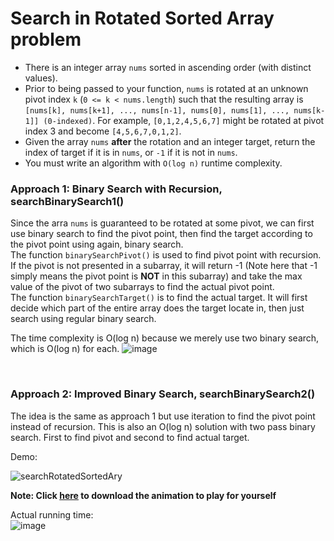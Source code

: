 # Search in Rotated Sorted Array problem
* There is an integer array `nums` sorted in ascending order (with distinct values).
* Prior to being passed to your function, `nums` is rotated at an unknown pivot index `k` (`0 <= k < nums.length`) such that the resulting array is `[nums[k], nums[k+1], ..., nums[n-1], nums[0], nums[1], ..., nums[k-1]] (0-indexed)`. For example, `[0,1,2,4,5,6,7]` might be rotated at pivot index 3 and become `[4,5,6,7,0,1,2]`.
* Given the array `nums` **after** the rotation and an integer target, return the index of target if it is in `nums`, or `-1` if it is not in `nums`.
* You must write an algorithm with `O(log n)` runtime complexity.


### Approach 1: Binary Search with Recursion, searchBinarySearch1()
Since the arra `nums` is guaranteed to be rotated at some pivot, we can first use binary search to find the pivot point, then find the target according to the pivot point using again, binary search.\
The function `binarySearchPivot()` is used to find pivot point with recursion. If the pivot is not presented in a subarray, it will return -1 (Note here that -1 simply means the pivot point is **NOT** in this subarray) and take the max value of the pivot of two subarrays to find the actual pivot point.\
The function `binarySearchTarget()` is to find the actual target. It will first decide which part of the entire array does the target locate in, then just search using regular binary search.

The time complexity is O(log n) because we merely use two binary search, which is O(log n) for each.
![image](https://user-images.githubusercontent.com/25105806/121980659-30c95000-cd41-11eb-8c39-772032e4b718.png)

<br />

### Approach 2: Improved Binary Search, searchBinarySearch2()
The idea is the same as approach 1 but use iteration to find the pivot point instead of recursion. This is also an O(log n) solution with two pass binary search. First to find pivot and second to find actual target.

Demo:

![searchRotatedSortedAry](https://user-images.githubusercontent.com/25105806/121984069-30cc4e80-cd47-11eb-860b-c0822d67db05.gif)

**Note: Click [here](https://github.com/artisan1218/LeetCode-Solution/blob/main/searchRotatedSortedAry/searchRotatedSortedAry.ppsx) to download the animation to play for yourself**

Actual running time:\
![image](https://user-images.githubusercontent.com/25105806/121980862-8dc50600-cd41-11eb-83a7-348a00de126a.png)
